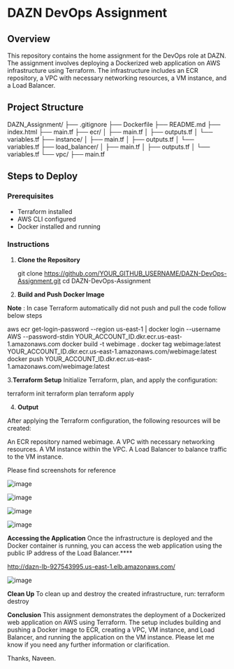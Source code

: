 # DAZN DevOps Assignment

## Overview

This repository contains the home assignment for the DevOps role at DAZN. The assignment involves deploying a Dockerized web application on AWS infrastructure using Terraform. The infrastructure includes an ECR repository, a VPC with necessary networking resources, a VM instance, and a Load Balancer.

## Project Structure
DAZN_Assignment/
├── .gitignore
├── Dockerfile
├── README.md
├── index.html
├── main.tf
├── ecr/
│ ├── main.tf
│ ├── outputs.tf
│ └── variables.tf
├── instance/
│ ├── main.tf
│ ├── outputs.tf
│ └── variables.tf
├── load_balancer/
│ ├── main.tf
│ ├── outputs.tf
│ └── variables.tf
└── vpc/
├── main.tf
## Steps to Deploy

### Prerequisites

- Terraform installed
- AWS CLI configured
- Docker installed and running

### Instructions

1. **Clone the Repository**

   git clone https://github.com/YOUR_GITHUB_USERNAME/DAZN-DevOps-Assignment.git
   cd DAZN-DevOps-Assignment

2. **Build and Push Docker Image**

**Note** : In case Terraform automatically did not push and pull the code follow below steps

aws ecr get-login-password --region us-east-1 | docker login --username AWS --password-stdin YOUR_ACCOUNT_ID.dkr.ecr.us-east-1.amazonaws.com
docker build -t webimage .
docker tag webimage:latest YOUR_ACCOUNT_ID.dkr.ecr.us-east-1.amazonaws.com/webimage:latest
docker push YOUR_ACCOUNT_ID.dkr.ecr.us-east-1.amazonaws.com/webimage:latest

3.**Terraform Setup**
   Initialize Terraform, plan, and apply the configuration:

   terraform init
   terraform plan
   terraform apply

4. **Output**
   
After applying the Terraform configuration, the following resources will be created:

An ECR repository named webimage.
A VPC with necessary networking resources.
A VM instance within the VPC.
A Load Balancer to balance traffic to the VM instance.

Please find screenshots for reference 

![image](https://github.com/naveenchikatimarla/DAZN_Assignment/assets/174331198/e4202169-aef4-420e-9fd3-f3d0b69cd2ae)

![image](https://github.com/naveenchikatimarla/DAZN_Assignment/assets/174331198/2daa0d2e-c87a-4cca-af43-78fe7025f5c3)

![image](https://github.com/naveenchikatimarla/DAZN_Assignment/assets/174331198/4c691951-f4bd-41b6-b331-c51c228f5a98)

![image](https://github.com/naveenchikatimarla/DAZN_Assignment/assets/174331198/0313bc05-57be-414b-acf9-bb1f5425bde3)

**Accessing the Application**
Once the infrastructure is deployed and the Docker container is running, you can access the web application using the public IP address of the Load Balancer.****

http://dazn-lb-927543995.us-east-1.elb.amazonaws.com/

![image](https://github.com/naveenchikatimarla/DAZN_Assignment/assets/174331198/26ef0b46-65c2-4e38-9e0e-e8cdec55a7bc)

**Clean Up**
To clean up and destroy the created infrastructure, run:
terraform destroy

**Conclusion**
This assignment demonstrates the deployment of a Dockerized web application on AWS using Terraform. The setup includes building and pushing a Docker image to ECR, creating a VPC, VM instance, and Load Balancer, and running the application on the VM instance.
Please let me know if you need any further information or clarification.

Thanks,
Naveen.











